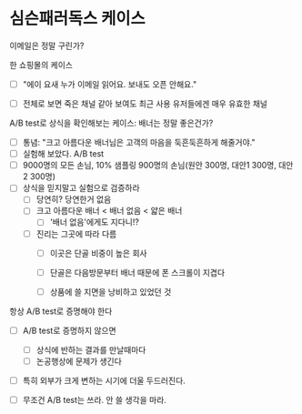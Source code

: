 # 심슨패러독스 케이스

이메일은 정말 구린가?

한 쇼핑몰의 케이스
- [ ] "에이 요새 누가 이메일 읽어요. 보내도 오픈 안해요."
- [ ] 전체로 보면 죽은 채널 같아 보여도 최근 사용 유저들에겐 매우 유효한 채널


A/B test로 상식을 확인해보는 케이스: 배너는 정말 좋은건가?
- [ ] 통념: "크고 아름다운 배너님은 고객의 마음을 둑흔둑흔하게 해줄거야."
- [ ] 실험해 보았다. A/B test
- [ ] 9000명의 모든 손님, 10% 샘플링 900명의 손님(원안 300명, 대안1 300명, 대안2 300명)
- [ ] 상식을 믿지말고 실험으로 검증하라
  - [ ] 당연히? 당연한거 없음
  - [ ] 크고 아름다운 배너 < 배너 없음 < 얇은 배너
    - [ ] '배너 없음'에게도 지다니!?
  - [ ] 진리는 그곳에 따라 다름
    - [ ] 이곳은 단골 비중이 높은 회사
    - [ ] 단골은 다음방문부터 배너 때문에 폰 스크롤이 지겹다
    - [ ] 상품에 쓸 지면을 낭비하고 있었던 것


항상 A/B test로 증명해야 한다
- [ ] A/B test로 증명하지 않으면
  - [ ] 상식에 반하는 결과를 만날때마다
  - [ ] 논공행상에 문제가 생긴다
- [ ] 특히 외부가 크게 변하는 시기에 더울 두드러진다.
- [ ] 무조건 A/B test는 쓰라. 안 쓸 생각을 마라.




